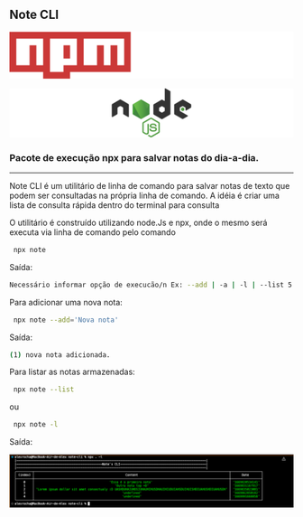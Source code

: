 ## Note CLI


![Npm logo](./resources/npm.svg)  

![Node logo](./resources/nodejs.svg)

### Pacote de execução npx para salvar notas do dia-a-dia.

--------

Note CLI é um utilitário de linha de comando para salvar notas de texto que podem ser consultadas na própria linha de comando. A idéia é criar uma lista de consulta rápida dentro do terminal para consulta

O utilitário é construído utilizando node.Js e npx, onde o mesmo será executa via linha de comando pelo comando 

```sh
 npx note 
 ```
Saída:

 ```sh
Necessário informar opção de execucão/n Ex: --add | -a | -l | --list 5
 ```

Para adicionar uma nova nota:

```sh
 npx note --add='Nova nota' 
 ```
Saída:
```sh
(1) nova nota adicionada.
```

Para listar as notas armazenadas:

```sh
 npx note --list 
 ```
 ou
```sh
 npx note -l 
 ```

Saída:

![Comando de listagem](./resources/recorte_comando_listar.png)




